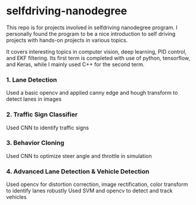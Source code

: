 # selfdriving-nanodegree

This repo is for projects involved in selfdriving nanodegree program. I personally found the program to be a nice introduction to self driving projects with hands-on projects in various topics.

It covers interesting topics in computer vision, deep learning, PID control, and EKF filtering.
Its first term is completed with use of python, tensorflow, and Keras, while I mainly used C++ for the second term.

### 1. Lane Detection
Used a basic opencv and applied canny edge and hough transform to detect lanes in images

### 2. Traffic Sign Classifier
Used CNN to identify traffic signs

### 3. Behavior Cloning
Used CNN to optimize steer angle and throttle in simulation

### 4. Advanced Lane Detection & Vehicle Detection
Used opencv for distortion correction, image rectification, color transform to identify lanes robustly
Used SVM and opencv to detect and track vehicles 
